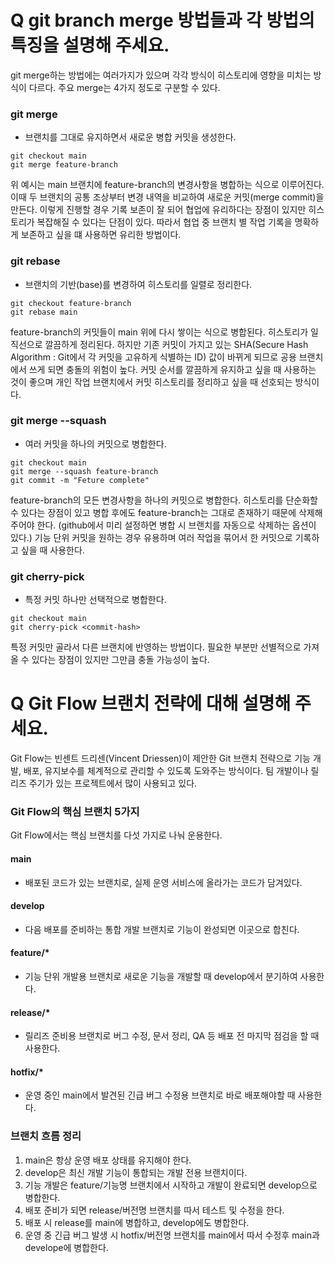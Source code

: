 # Q git branch merge 방법들과 각 방법의 특징을 설명해 주세요.

git merge하는 방법에는 여러가지가 있으며 각각 방식이 히스토리에 영향을 미치는 방식이 다르다. 주요 merge는 4가지 정도로 구분할 수 있다.

### git merge
- 브랜치를 그대로 유지하면서 새로운 병합 커밋을 생성한다.
````
git checkout main
git merge feature-branch
````
위 예시는 main 브랜치에 feature-branch의 변경사항을 병합하는 식으로 이루어진다. 이때 두 브랜치의 공통 조상부터 변경 내역을 비교하여 새로운 커밋(merge commit)을 만든다. 이렇게 진행할 경우 기록 보존이 잘 되어 협업에 유리하다는 장점이 있지만 히스토리가 복잡해질 수 있다는 단점이 있다. 따라서 협업 중 브랜치 별 작업 기록을 명확하게 보존하고 싶을 떄 사용하면 유리한 방법이다.


### git rebase
- 브랜치의 기반(base)를 변경하여 히스토리를 일렬로 정리한다.
````
git checkout feature-branch
git rebase main
````
feature-branch의 커밋들이 main 위에 다시 쌓이는 식으로 병합된다. 히스토리가 일직선으로 깔끔하게 정리된다. 하지만 기존 커밋이 가지고 있는 SHA(Secure Hash Algorithm : Git에서 각 커밋을 고유하게 식별하는 ID) 값이 바뀌게 되므로 공용 브랜치에서 쓰게 되면 충돌의 위험이 높다. 커밋 순서를 깔끔하게 유지하고 싶을 때 사용하는 것이 좋으며 개인 작업 브랜치에서 커밋 히스토리를 정리하고 싶을 때 선호되는 방식이다.


### git merge --squash
- 여러 커밋을 하나의 커밋으로 병합한다.
````
git checkout main
git merge --squash feature-branch
git commit -m "Feture complete"
````
feature-branch의 모든 변경사항을 하나의 커밋으로 병합한다. 히스토리를 단순화할 수 있다는 장점이 있고 병합 후에도 feature-branch는 그대로 존재하기 때문에 삭제해주어야 한다. (github에서 미리 설정하면 병합 시 브랜치를 자동으로 삭제하는 옵션이 있다.) 기능 단위 커밋을 원하는 경우 유용하며 여러 작업을 묶어서 한 커밋으로 기록하고 싶을 때 사용한다.


### git cherry-pick
- 특정 커밋 하나만 선택적으로 병합한다.
````
git checkout main
git cherry-pick <commit-hash>
````
특정 커밋만 골라서 다른 브랜치에 반영하는 방법이다. 필요한 부분만 선별적으로 가져올 수 있다는 장점이 있지만 그만큼 충돌 가능성이 높다.




# Q Git Flow 브랜치 전략에 대해 설명해 주세요.
Git Flow는 빈센트 드리센(Vincent Driessen)이 제안한 Git 브랜치 전략으로 기능 개발, 배포, 유지보수를 체계적으로 관리할 수 있도록 도와주는 방식이다. 팀 개발이나 릴리즈 주기가 있는 프로젝트에서 많이 사용되고 있다.

### Git Flow의 핵심 브랜치 5가지
Git Flow에서는 핵심 브랜치를 다섯 가지로 나눠 운용한다.

#### main
- 배포된 코드가 있는 브랜치로, 실제 운영 서비스에 올라가는 코드가 담겨있다.
#### develop
- 다음 배포를 준비하는 통합 개발 브랜치로 기능이 완성되면 이곳으로 합친다.
#### feature/*
- 기능 단위 개발용 브랜치로 새로운 기능을 개발할 때 develop에서 분기하여 사용한다.
#### release/*
- 릴리즈 준비용 브랜치로 버그 수정, 문서 정리, QA 등 배포 전 마지막 점검을 할 때 사용한다.
#### hotfix/*
- 운영 중인 main에서 발견된 긴급 버그 수정용 브랜치로 바로 배포해야할 때 사용한다.

### 브랜치 흐름 정리
1. main은 항상 운영 배포 상태를 유지해야 한다.
2. develop은 최신 개발 기능이 통합되는 개발 전용 브랜치이다.
3. 기능 개발은 feature/기능명 브랜치에서 시작하고 개발이 완료되면 develop으로 병합한다.
4. 배포 준비가 되면 release/버전명 브랜치를 따서 테스트 및 수정을 한다.
5. 배포 시 release를 main에 병합하고, develop에도 병합한다.
6. 운영 중 긴급 버그 발생 시 hotfix/버전명 브랜치를 main에서 따서 수정후 main과 develope에 병합한다.